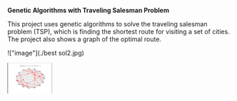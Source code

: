 **Genetic Algorithms with Traveling Salesman Problem**




This project uses genetic algorithms to solve the traveling salesman problem (TSP), which is finding the shortest route for visiting a set of cities. The project also shows a graph of the optimal route.

!["image"](./best sol2.jpg)

<img width="100" src= "./best sol2.jpg"/>
